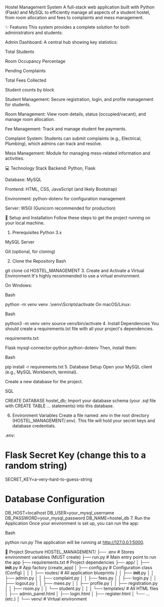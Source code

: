 Hostel Management System
A full-stack web application built with Python (Flask) and MySQL to efficiently manage all aspects of a student hostel, from room allocation and fees to complaints and mess management.

✨ Features
This system provides a complete solution for both administrators and students:

Admin Dashboard: A central hub showing key statistics:

Total Students

Room Occupancy Percentage

Pending Complaints

Total Fees Collected

Student counts by block

Student Management: Secure registration, login, and profile management for students.

Room Management: View room details, status (occupied/vacant), and manage room allocation.

Fee Management: Track and manage student fee payments.

Complaint System: Students can submit complaints (e.g., Electrical, Plumbing), which admins can track and resolve.

Mess Management: Module for managing mess-related information and activities.

💻 Technology Stack
Backend: Python, Flask

Database: MySQL

Frontend: HTML, CSS, JavaScript (and likely Bootstrap)

Environment: python-dotenv for configuration management

Server: WSGI (Gunicorn recommended for production)

🚀 Setup and Installation
Follow these steps to get the project running on your local machine.

1. Prerequisites
Python 3.x

MySQL Server

Git (optional, for cloning)

2. Clone the Repository
Bash

git clone <your-repository-url>
cd HOSTEL_MANAGEMENT
3. Create and Activate a Virtual Environment
It's highly recommended to use a virtual environment.

On Windows:

Bash

python -m venv venv
.\venv\Scripts\activate
On macOS/Linux:

Bash

python3 -m venv venv
source venv/bin/activate
4. Install Dependencies
You should create a requirements.txt file with all your project's dependencies.

requirements.txt:

Flask
mysql-connector-python
python-dotenv
Then, install them:

Bash

pip install -r requirements.txt
5. Database Setup
Open your MySQL client (e.g., MySQL Workbench, terminal).

Create a new database for the project.

SQL

CREATE DATABASE hostel_db;
Import your database schema (your .sql file with CREATE TABLE ... statements) into this database.

6. Environment Variables
Create a file named .env in the root directory (HOSTEL_MANAGEMENT/.env). This file will hold your secret keys and database credentials.

.env:

# Flask Secret Key (change this to a random string)
SECRET_KEY=a-very-hard-to-guess-string

# Database Configuration
DB_HOST=localhost
DB_USER=your_mysql_username
DB_PASSWORD=your_mysql_password
DB_NAME=hostel_db
7. Run the Application
Once your environment is set up, you can run the app:

Bash

python run.py
The application will be running at http://127.0.0.1:5000.

📁 Project Structure
HOSTEL_MANAGEMENT/
├── .env                # Stores environment variables (MUST create)
├── run.py              # Main entry point to run the app
├── requirements.txt    # Project dependencies
├── app/
│   ├── __init__.py     # App factory (create_app)
│   ├── config.py       # Configuration class (Config)
│   │
│   ├── routes/         # All application blueprints
│   │   ├── __init__.py
│   │   ├── admin.py
│   │   ├── complaint.py
│   │   ├── fees.py
│   │   ├── login.py
│   │   ├── logout.py
│   │   ├── mees.py
│   │   ├── profile.py
│   │   ├── registration.py
│   │   ├── room.py
│   │   └── student.py
│   │
│   └── templates/      # All HTML files
│       ├── admin_panel.html
│       ├── login.html
│       ├── register.html
│       └── ... (etc.)
│
└── venv/                 # Virtual environment